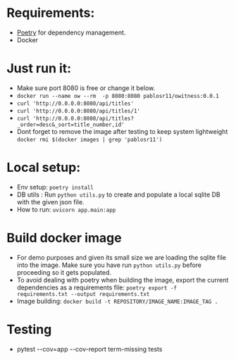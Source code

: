 # Requirements:
- [Poetry](https://python-poetry.org/) for dependency management.
- Docker

# Just run it:
- Make sure port 8080 is free or change it below.
- ```docker run --name ow --rm  -p 8080:8080 pablosr11/owitness:0.0.1```
- ```curl 'http://0.0.0.0:8080/api/titles'```
- ```curl 'http://0.0.0.0:8080/api/titles/1'```
- ```curl 'http://0.0.0.0:8080/api/titles?_order=desc&_sort=title_number,id'```
- Dont forget to remove the image after testing to keep system lightweight
    ```docker rmi $(docker images | grep 'pablosr11')```

# Local setup:
- Env setup: ```poetry install```
- DB utils : Run ```python utils.py``` to create and populate a local sqlite DB with the given json file.
- How to run: ```uvicorn app.main:app```

# Build docker image
- For demo purposes and given its small size we are loading the sqlite file into
the image. Make sure you have run ```python utils.py``` before proceeding so it gets
populated.
- To avoid dealing with poetry when building the image, export the current dependencies as
a requirements file: ```poetry export -f requirements.txt --output requirements.txt```
- Image building: ```docker build -t REPOSITORY/IMAGE_NAME:IMAGE_TAG .  ```

# Testing
- pytest --cov=app --cov-report term-missing tests